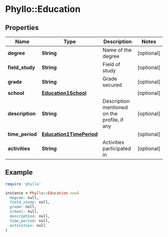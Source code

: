 # Phyllo::Education

## Properties

| Name | Type | Description | Notes |
| ---- | ---- | ----------- | ----- |
| **degree** | **String** | Name of the degree | [optional] |
| **field_study** | **String** | Field of study | [optional] |
| **grade** | **String** | Grade secured | [optional] |
| **school** | [**Education1School**](Education1School.md) |  | [optional] |
| **description** | **String** | Description mentioned on the profile, if any | [optional] |
| **time_period** | [**Education1TimePeriod**](Education1TimePeriod.md) |  | [optional] |
| **activities** | **String** | Activities participated in | [optional] |

## Example

```ruby
require 'phyllo'

instance = Phyllo::Education.new(
  degree: null,
  field_study: null,
  grade: null,
  school: null,
  description: null,
  time_period: null,
  activities: null
)
```

